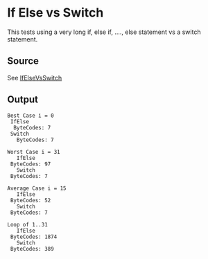 #  If Else vs Switch

This tests using a very long if, else if, ...., else statement vs a switch statement.

## Source
See [IfElseVsSwitch](../../../bytecode/ControlFlow/IfElseVsSwitch.java)

## Output

```
Best Case i = 0
 IfElse
  ByteCodes: 7
 Switch
   ByteCodes: 7

Worst Case i = 31
   IfElse
 ByteCodes: 97
   Switch
 ByteCodes: 7

Average Case i = 15
   IfElse
 ByteCodes: 52
   Switch
 ByteCodes: 7

Loop of 1..31
   IfElse
 ByteCodes: 1874
   Switch
 ByteCodes: 389
```

